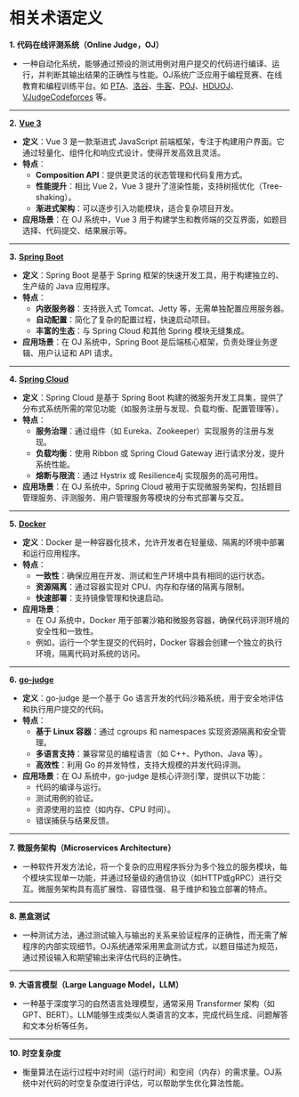 # 相关术语定义

**1. 代码在线评测系统（Online Judge，OJ）**

* 一种自动化系统，能够通过预设的测试用例对用户提交的代码进行编译、运行，并判断其输出结果的正确性与性能。OJ系统广泛应用于编程竞赛、在线教育和编程训练平台。如 [PTA](https://pintia.cn/problem-sets/dashboard)、[洛谷](https://www.luogu.com.cn/)、[牛客](https://ac.nowcoder.com/)、[POJ](http://poj.org/)、[HDUOJ](https://acm.hdu.edu.cn/)、[VJudge](https://vjudge.net/)[Codeforces](https://codeforces.com/) 等。

***

**2.** [**Vue 3**](https://cn.vuejs.org/)

* **定义**：Vue 3 是一款渐进式 JavaScript 前端框架，专注于构建用户界面。它通过轻量化、组件化和响应式设计，使得开发高效且灵活。
* **特点**：
  * **Composition API**：提供更灵活的状态管理和代码复用方式。
  * **性能提升**：相比 Vue 2，Vue 3 提升了渲染性能，支持树摇优化（Tree-shaking）。
  * **渐进式架构**：可以逐步引入功能模块，适合复杂项目开发。
* **应用场景**：在 OJ 系统中，Vue 3 用于构建学生和教师端的交互界面，如题目选择、代码提交、结果展示等。

***

**3.** [**Spring Boot**](https://spring.io/projects/spring-boot)

* **定义**：Spring Boot 是基于 Spring 框架的快速开发工具，用于构建独立的、生产级的 Java 应用程序。
* **特点**：
  * **内嵌服务器**：支持嵌入式 Tomcat、Jetty 等，无需单独配置应用服务器。
  * **自动配置**：简化了复杂的配置过程，快速启动项目。
  * **丰富的生态**：与 Spring Cloud 和其他 Spring 模块无缝集成。
* **应用场景**：在 OJ 系统中，Spring Boot 是后端核心框架，负责处理业务逻辑、用户认证和 API 请求。

***

**4.** [**Spring Cloud**](https://docs.spring.io/spring-cloud/docs/current/reference/html/)

* **定义**：Spring Cloud 是基于 Spring Boot 构建的微服务开发工具集，提供了分布式系统所需的常见功能（如服务注册与发现、负载均衡、配置管理等）。
* **特点**：
  * **服务治理**：通过组件（如 Eureka、Zookeeper）实现服务的注册与发现。
  * **负载均衡**：使用 Ribbon 或 Spring Cloud Gateway 进行请求分发，提升系统性能。
  * **熔断与限流**：通过 Hystrix 或 Resilience4j 实现服务的高可用性。
* **应用场景**：在 OJ 系统中，Spring Cloud 被用于实现微服务架构，包括题目管理服务、评测服务、用户管理服务等模块的分布式部署与交互。

***

**5.** [**Docker**](https://www.docker.com/)

* **定义**：Docker 是一种容器化技术，允许开发者在轻量级、隔离的环境中部署和运行应用程序。
* **特点**：
  * **一致性**：确保应用在开发、测试和生产环境中具有相同的运行状态。
  * **资源隔离**：通过容器实现对 CPU、内存和存储的隔离与限制。
  * **快速部署**：支持镜像管理和快速启动。
* **应用场景**：
  * 在 OJ 系统中，Docker 用于部署沙箱和微服务容器，确保代码评测环境的安全性和一致性。
  * 例如，运行一个学生提交的代码时，Docker 容器会创建一个独立的执行环境，隔离代码对系统的访问。

***

**6.** [**go-judge**](https://github.com/criyle/go-judge?utm_source=chatgpt.com)

* **定义**：go-judge 是一个基于 Go 语言开发的代码沙箱系统，用于安全地评估和执行用户提交的代码。
* **特点**：
  * **基于 Linux 容器**：通过 cgroups 和 namespaces 实现资源隔离和安全管理。
  * **多语言支持**：兼容常见的编程语言（如 C++、Python、Java 等）。
  * **高效性**：利用 Go 的并发特性，支持大规模的并发代码评测。
* **应用场景**：在 OJ 系统中，go-judge 是核心评测引擎，提供以下功能：
  * 代码的编译与运行。
  * 测试用例的验证。
  * 资源使用的监控（如内存、CPU 时间）。
  * 错误捕获与结果反馈。

***

**7. 微服务架构（Microservices Architecture）**

* 一种软件开发方法论，将一个复杂的应用程序拆分为多个独立的服务模块，每个模块实现单一功能，并通过轻量级的通信协议（如HTTP或gRPC）进行交互。微服务架构具有高扩展性、容错性强、易于维护和独立部署的特点。

***

**8. 黑盒测试**

* 一种测试方法，通过测试输入与输出的关系来验证程序的正确性，而无需了解程序的内部实现细节。OJ系统通常采用黑盒测试方式，以题目描述为规范，通过预设输入和期望输出来评估代码的正确性。

***

**9. 大语言模型（Large Language Model，LLM）**

* 一种基于深度学习的自然语言处理模型，通常采用 Transformer 架构（如GPT、BERT）。LLM能够生成类似人类语言的文本，完成代码生成、问题解答和文本分析等任务。

***

**10. 时空复杂度**

* 衡量算法在运行过程中对时间（运行时间）和空间（内存）的需求量。OJ系统中对代码的时空复杂度进行评估，可以帮助学生优化算法性能。
